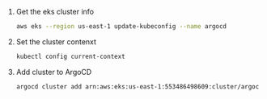 1. Get the eks cluster info 
   ```bash
   aws eks --region us-east-1 update-kubeconfig --name argocd
   ```
2. Set the cluster contenxt
   ```bash
   kubectl config current-context
   ```
3. Add cluster to ArgoCD
   ```bash
   argocd cluster add arn:aws:eks:us-east-1:553486498609:cluster/argocd
   ```